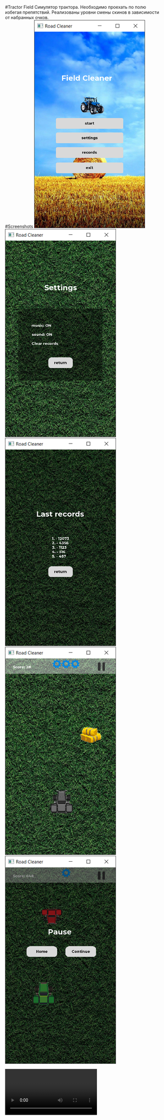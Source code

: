 #Tractor Field
Симулятор трактора. Необходимо проехать по полю избегая препятствий.
Реализованы уровни смены скинов в зависимости от набранных очков.
<br />
#Screenshots
![MenuScreen](https://github.com/paulmy/TractorField/blob/main/img/MenuScreen.png)
![SettingsScreen](https://github.com/paulmy/TractorField/blob/main/img/SettingsScreen.png)
![RecordsScreen](https://github.com/paulmy/TractorField/blob/main/img/RecordsScreen.png)
![GameScreen](https://github.com/paulmy/TractorField/blob/main/img/GameScreen.png)
![PauseScreen](https://github.com/paulmy/TractorField/blob/main/img/PauseScreen.png)

![Video](https://github.com/paulmy/TractorField/blob/main/img/video.mp4)

